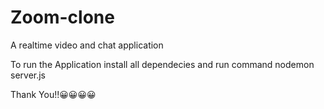 # Zoom-clone
A realtime video and chat application 

To run the Application install all dependecies and run command nodemon server.js

Thank You!!😀😀😀😀
